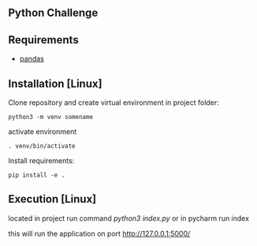 ## Python Challenge

## Requirements

* [pandas](https://pandas.pydata.org/)

## Installation [Linux]

Clone repository and create virtual environment in project folder:

```
python3 -m venv somename
```

activate environment

```
. venv/bin/activate
```

Install requirements:

```
pip install -e .
```

## Execution [Linux]
located in project run command _python3 index.py_ or in pycharm run index

this will run the application on port http://127.0.0.1:5000/ 
